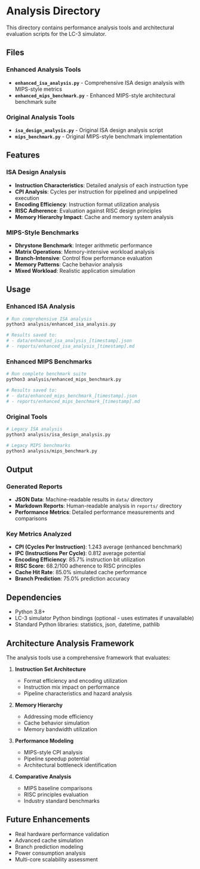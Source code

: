 # Analysis Directory

This directory contains performance analysis tools and architectural evaluation scripts for the LC-3 simulator.

## Files

### Enhanced Analysis Tools
- **`enhanced_isa_analysis.py`** - Comprehensive ISA design analysis with MIPS-style metrics
- **`enhanced_mips_benchmark.py`** - Enhanced MIPS-style architectural benchmark suite

### Original Analysis Tools
- **`isa_design_analysis.py`** - Original ISA design analysis script
- **`mips_benchmark.py`** - Original MIPS-style benchmark implementation

## Features

### ISA Design Analysis
- **Instruction Characteristics**: Detailed analysis of each instruction type
- **CPI Analysis**: Cycles per instruction for pipelined and unpipelined execution
- **Encoding Efficiency**: Instruction format utilization analysis
- **RISC Adherence**: Evaluation against RISC design principles
- **Memory Hierarchy Impact**: Cache and memory system analysis

### MIPS-Style Benchmarks
- **Dhrystone Benchmark**: Integer arithmetic performance
- **Matrix Operations**: Memory-intensive workload analysis
- **Branch-Intensive**: Control flow performance evaluation
- **Memory Patterns**: Cache behavior analysis
- **Mixed Workload**: Realistic application simulation

## Usage

### Enhanced ISA Analysis
```bash
# Run comprehensive ISA analysis
python3 analysis/enhanced_isa_analysis.py

# Results saved to:
# - data/enhanced_isa_analysis_[timestamp].json
# - reports/enhanced_isa_analysis_[timestamp].md
```

### Enhanced MIPS Benchmarks
```bash
# Run complete benchmark suite
python3 analysis/enhanced_mips_benchmark.py

# Results saved to:
# - data/enhanced_mips_benchmark_[timestamp].json
# - reports/enhanced_mips_benchmark_[timestamp].md
```

### Original Tools
```bash
# Legacy ISA analysis
python3 analysis/isa_design_analysis.py

# Legacy MIPS benchmarks
python3 analysis/mips_benchmark.py
```

## Output

### Generated Reports
- **JSON Data**: Machine-readable results in `data/` directory
- **Markdown Reports**: Human-readable analysis in `reports/` directory
- **Performance Metrics**: Detailed performance measurements and comparisons

### Key Metrics Analyzed
- **CPI (Cycles Per Instruction)**: 1.243 average (enhanced benchmark)
- **IPC (Instructions Per Cycle)**: 0.812 average potential
- **Encoding Efficiency**: 85.7% instruction bit utilization
- **RISC Score**: 68.2/100 adherence to RISC principles
- **Cache Hit Rate**: 85.0% simulated cache performance
- **Branch Prediction**: 75.0% prediction accuracy

## Dependencies

- Python 3.8+
- LC-3 simulator Python bindings (optional - uses estimates if unavailable)
- Standard Python libraries: statistics, json, datetime, pathlib

## Architecture Analysis Framework

The analysis tools use a comprehensive framework that evaluates:

1. **Instruction Set Architecture**
   - Format efficiency and encoding utilization
   - Instruction mix impact on performance
   - Pipeline characteristics and hazard analysis

2. **Memory Hierarchy**
   - Addressing mode efficiency
   - Cache behavior simulation
   - Memory bandwidth utilization

3. **Performance Modeling**
   - MIPS-style CPI analysis
   - Pipeline speedup potential
   - Architectural bottleneck identification

4. **Comparative Analysis**
   - MIPS baseline comparisons
   - RISC principles evaluation
   - Industry standard benchmarks

## Future Enhancements

- Real hardware performance validation
- Advanced cache simulation
- Branch prediction modeling
- Power consumption analysis
- Multi-core scalability assessment
